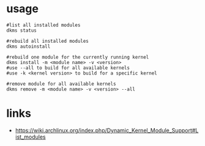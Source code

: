 # usage

```
#list all installed modules
dkms status

#rebuild all installed modules
dkms autoinstall

#rebuild one module for the currently running kernel
dkms install -m <module name> -v <version>
#use --all to build for all available kernels
#use -k <kernel version> to build for a specific kernel

#remove module for all available kernels
dkms remove -m <module name> -v <version> --all
```

# links

* https://wiki.archlinux.org/index.php/Dynamic_Kernel_Module_Support#List_modules
